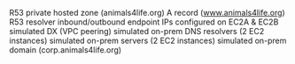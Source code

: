 R53 private hosted zone (animals4life.org)
A record (www.animals4life.org)
R53 resolver inbound/outbound endpoint IPs configured on EC2A & EC2B
simulated DX (VPC peering)
simulated on-prem DNS resolvers (2 EC2 instances)
simulated on-prem servers (2 EC2 instances)
simulated on-prem domain (corp.animals4life.org)